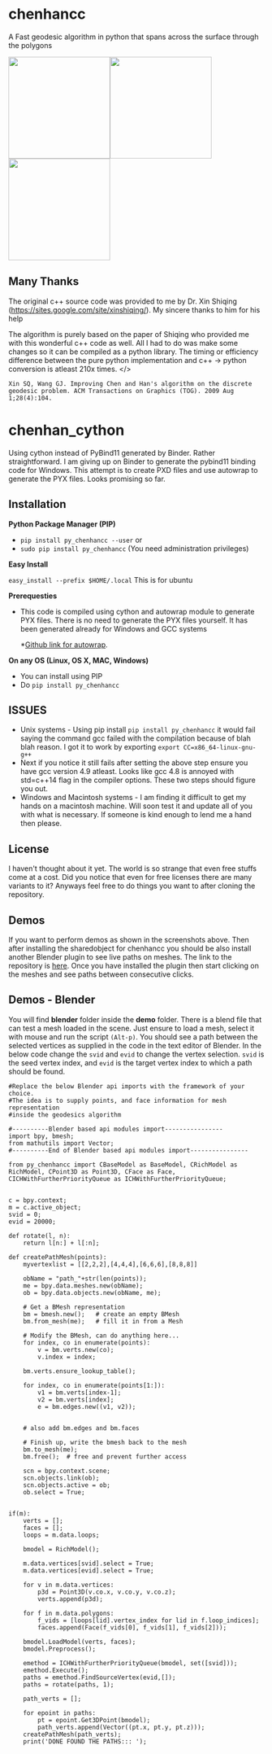 chenhancc
==============

A Fast geodesic algorithm in python that spans across the surface through the polygons

<p>
	<img src="./images/Dog.jpg" height="200"><img src="./images/Cat.jpg" height="200"><img src="./images/Man.jpg" height="200">
</p>
<p>

Many Thanks
-----------

The original c++ source code was provided to me by Dr. Xin Shiqing (https://sites.google.com/site/xinshiqing/). My sincere thanks to him for his help

The algorithm is purely based on the paper of Shiqing who provided me with this wonderful c++ code as well. All I had to do was make some changes so it can be compiled as a python library. The timing or efficiency difference between the pure python implementation and c++ -> python conversion is atleast 210x times. 
</>

```
Xin SQ, Wang GJ. Improving Chen and Han's algorithm on the discrete geodesic problem. ACM Transactions on Graphics (TOG). 2009 Aug 1;28(4):104.
```


# chenhan_cython
Using cython instead of PyBind11 generated by Binder. Rather straightforward. I am giving up on Binder to generate the pybind11 binding code for Windows. This attempt is to create PXD files and use autowrap to generate the PYX files. Looks promising so far. 

Installation
------------

**Python Package Manager (PIP)**

- ```pip install py_chenhancc --user``` or
- ```sudo pip install py_chenhancc``` (You need administration privileges)

**Easy Install**

```easy_install --prefix $HOME/.local``` This is for ubuntu 


**Prerequesties**

- This code is compiled using cython and autowrap module to generate PYX files. There is no need to generate the PYX files yourself. It has been generated already for Windows and GCC systems

	*[Github link for autowrap](https://github.com/uweschmitt/autowrap).


**On any OS (Linux, OS X, MAC, Windows)**

 - You can install using PIP
 - Do ```pip install py_chenhancc```

ISSUES
------
- Unix systems - Using pip install ```pip install py_chenhancc``` it would fail saying the command gcc failed with the compilation because of blah blah reason. I got it to work by exporting ```export CC=x86_64-linux-gnu-g++```
- Next if you notice it still fails after setting the above step ensure you have gcc version 4.9 atleast. Looks like gcc 4.8 is annoyed with std=c++14 flag in the compiler options. These two steps should figure you out.
- Windows and Macintosh systems - I am finding it difficult to get my hands on a macintosh machine. Will soon test it and update all of you with what is necessary. If someone is kind enough to lend me a hand then please. 


License
-------

I haven't thought about it yet. The world is so strange that even free stuffs come at a cost. Did you notice that even for free licenses there are many variants to it? Anyways feel free to do things you want to after cloning the repository. 

Demos
---------

If you want to perform demos as shown in the screenshots above. Then after installing the sharedobject for chenhancc you should be also install another Blender plugin to see live paths on meshes. The link to the repository is [here](https://github.com/aalavandhaann/ch_bl_geodesics). Once you have installed the plugin then start clicking on the meshes and see paths between consecutive clicks. 


Demos - Blender
-------------------

You will find <b>blender</b> folder inside the <b>demo</b> folder. There is a blend file that can test a mesh loaded in the scene. Just ensure to load a mesh, select it with mouse and run the script `(Alt-p)`. You should see a path between the selected vertices as supplied in the code in the text editor of Blender. In the below code change the `svid` and `evid` to change the vertex selection. `svid` is the seed vertex index, and `evid` is the target vertex index to which a path should be found. 

```
#Replace the below Blender api imports with the framework of your choice. 
#The idea is to supply points, and face information for mesh representation
#inside the geodesics algorithm

#----------Blender based api modules import----------------
import bpy, bmesh;
from mathutils import Vector;
#----------End of Blender based api modules import----------------

from py_chenhancc import CBaseModel as BaseModel, CRichModel as RichModel, CPoint3D as Point3D, CFace as Face, CICHWithFurtherPriorityQueue as ICHWithFurtherPriorityQueue;


c = bpy.context;
m = c.active_object;
svid = 0;
evid = 20000;

def rotate(l, n):
    return l[n:] + l[:n];

def createPathMesh(points):
    myvertexlist = [[2,2,2],[4,4,4],[6,6,6],[8,8,8]]
    
    obName = "path_"+str(len(points));
    me = bpy.data.meshes.new(obName);
    ob = bpy.data.objects.new(obName, me);

    # Get a BMesh representation
    bm = bmesh.new();   # create an empty BMesh
    bm.from_mesh(me);   # fill it in from a Mesh

    # Modify the BMesh, can do anything here...
    for index, co in enumerate(points):
        v = bm.verts.new(co);
        v.index = index;
        
    bm.verts.ensure_lookup_table();
    
    for index, co in enumerate(points[1:]):
        v1 = bm.verts[index-1];
        v2 = bm.verts[index];
        e = bm.edges.new((v1, v2));
        
    
    # also add bm.edges and bm.faces

    # Finish up, write the bmesh back to the mesh
    bm.to_mesh(me);
    bm.free();  # free and prevent further access
    
    scn = bpy.context.scene;
    scn.objects.link(ob);
    scn.objects.active = ob;
    ob.select = True;


if(m):
    verts = [];
    faces = [];
    loops = m.data.loops;
    
    bmodel = RichModel();
    
    m.data.vertices[svid].select = True;
    m.data.vertices[evid].select = True;
    
    for v in m.data.vertices:
        p3d = Point3D(v.co.x, v.co.y, v.co.z);
        verts.append(p3d);
   
    for f in m.data.polygons:
        f_vids = [loops[lid].vertex_index for lid in f.loop_indices];        
        faces.append(Face(f_vids[0], f_vids[1], f_vids[2]));
    
    bmodel.LoadModel(verts, faces);
    bmodel.Preprocess();
    
    emethod = ICHWithFurtherPriorityQueue(bmodel, set([svid]));
    emethod.Execute();
    paths = emethod.FindSourceVertex(evid,[]);
    paths = rotate(paths, 1);
    
    path_verts = [];
    
    for epoint in paths:
        pt = epoint.Get3DPoint(bmodel);
        path_verts.append(Vector((pt.x, pt.y, pt.z)));
    createPathMesh(path_verts);
    print('DONE FOUND THE PATHS::: ');
```